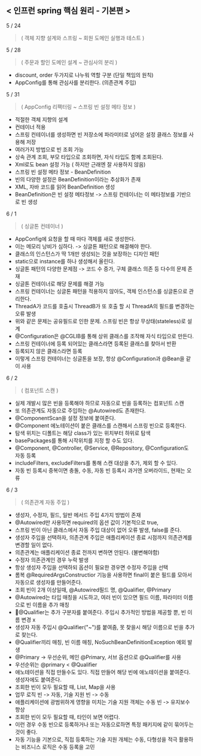 < 인프런 spring 핵심 원리 - 기본편 >
--------------

5 / 24
>    ( 객체 지향 설계와 스프링 ~ 회원 도메인 실행과 테스트 )

5 / 28
>    ( 주문과 할인 도메인 설계 ~ 관심사의 분리 )
- discount, order 두가지로 나누워 역할 구분 (단일 책임의 원칙)
- AppConfig를 통해 관심사를 분리한다. (의존관계 주입)

5 / 31
>    ( AppConfig 리팩터링 ~ 스프링 빈 설정 메타 정보 )
- 적절한 객체 지향의 설계
- 컨테이너 적용
- 스프링 컨테이너를 생성하면 빈 저장소에 파라미터로 넘어온 설정 클래스 정보를 사용해 저장
- 여러가지 방법으로 빈 조회 가능
- 상속 관계 조회, 부모 타입으로 조회하면, 자식 타입도 함께 조회된다.
- Xml로도 bean 설정 가능 ( 하지만 근래엔 잘 사용하지 않음)
- 스프링 빈 설정 메타 정보 - BeanDefinition
- 빈의 다양한 설정은 BeanDefinition이라는 추상화가 존재
- XML, 자바 코드를 읽어 BeanDefinition 생성
- BeanDefinition은 빈 설정 메타정보 -> 스프링 컨테이너는 이 메타정보를 기반으로 빈 생성

6 / 1
>   ( 싱글톤 컨테이너 )
- AppConfig에 요청을 할 때 마다 객체를 새로 생성한다.
- 이는 메모리 낭비가 심하다. -> 싱글톤 패턴으로 해결해야 한다.
- 클래스의 인스턴스가 딱 1개만 생성되는 것을 보장하는 디자인 패턴
- static으로 instance를 하나 생성해서 올린다.
- 싱글톤 패턴의 다양한 문제점 -> 코드 수 증가, 구체 클래스 의존 등 다수의 문제 존재
- 싱글톤 컨테이너로 해당 문제를 해결 가능
- 스프링 컨테이너는 싱글톤 패턴을 적용하지 않아도, 객체 인스턴스를 싱글톤으로 관리한다.
- ThreadA가 코드를 호출시 ThreadB가 또 호출 할 시 ThreadA의 필드를 변경하는 오류 발생
- 위와 같은 문제는 공유필드로 인한 문제. 스프링 빈은 항상 무상태(stateless)로 설계
- @Configuration은 @CGLIB를 통해 상위 클래스를 조작해 자식 타입으로 만든다.
- 스프링 컨테이너에 등록 되어있는 클래스라면 등록된 클래스를 찾아서 반환
- 등록되지 않은 클래스라면 등록
- 이렇게 스프링 컨테이너는 싱글톤을 보장, 항상 @Configuration과 @Bean을 같이 사용

6 / 2
>   ( 컴포넌트 스캔 )
- 실제 개발시 많은 빈을 등록해야 하므로 자동으로 빈을 등록하는 컴포넌트 스캔
- 또 의존관계도 자동으로 주입하는 @Autowired도 존재한다.
- @ComponentScan을 설정 정보에 붙여준다.
- @Component 에노테이션이 붙은 클래스를 스캔해서 스프링 빈으로 등록한다.
- 탐색 위치는 디폴트는 해당 class가 있는 위치부터 하위로 탐색
- basePackages를 통해 시작위치를 지정 할 수도 있다.
- @Component, @Controller, @Service, @Repository, @Configuration도 자동 등록
- includeFilters, excludeFilters를 통해 스캔 대상을 추가, 제외 할 수 있다.
- 자동 빈 등록시 중복이면 충돌, 수동, 자동 빈 등록시 과거엔 오버라이드, 현재는 오류

6 / 3
>   ( 의존관계 자동 주입 )
- 생성자, 수정자, 필드, 일반 메서드 주입 4가지 방법이 존재
- @Autowired만 사용하면 required의 옵션 값이 기본적으로 true, 
- 스프링 빈이 아닌 클래스에서 자동 주입 대상이 없어 오류 발생, false를 준다.
- 생성자 주입을 선택하자, 의존관계 주입은 애플리케이션 종료 시점까지 의존관계를 변경할 일이 없다.
- 의존관계는 애플리케이션 종료 전까지 변하면 안된다. (불변해야함)
- 수정자 의존관계인 경우 누락 발생
- 항상 생성자 주입을 선택하되 옵션이 필요한 경우면 수정자 주입을 선택
- 롬복 @RequiredArgsConstructior 기능을 사용하면 final이 붙은 필드를 모아서 자동으로 생성자를 만들어준다.
- 조회 빈이 2개 이상일때, @Autowired필드 명, @Qualifier, @Primary
- @Autowired는 타입 매칭을 시도하고, 여러 빈이 있으면 필드 이름, 파라미터 이름으로 빈 이름을 추가 매칭
- @Qualifier는 추가 구분자를 붙여준다. 주입시 추가적인 방법을 제공할 뿐, 빈 이름 변경 x
- 생성자 자동 주입시 @Qualifier("~")를 붙여줌, 못 찾을시 해당 이름으로 빈을 추가로 찾는다.
- @Qualifier끼리 매칭, 빈 이름 매칭,  NoSuchBeanDefinitionException 예외 발생
- @Primary -> 우선순위, 메인 @Primary, 서브 옵션으로 @Qualifier를 사용
- 우선순위는 @primary < @Qualifier
- 애노테이션을 직접 만들수도 있다. 직접 만들어 해당 빈에 애노테이션을 붙여준다. 생성자에도 붙여준다.
- 조회한 빈이 모두 필요할 때, List, Map을 사용
- 업무 로직 빈 -> 자동, 기술 지원 빈 -> 수동
- 애플리케이션에 광범위하게 영향을 미치는 기술 지원 객체는 수동 빈 -> 유지보수 향상
- 조회한 빈이 모두 필요할 때, 타인이 보면 어렵다.
- 이런 경우 수동 빈으로 등록하거나 또는 자동으로하면 특정 패키지에 같이 묶어두는 것이 좋다.
- 자동 기능을 기본으로, 직접 등록하는 기술 지원 개체는 수동, 다형성을 적극 활용하는 비즈니스 로직은 수동 등록을 고민
